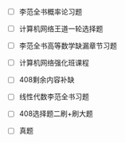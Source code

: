 - [ ] 李范全书概率论习题
- [ ] 计算机网络王道一轮选择题
- [ ] 李范全书高等数学缺漏章节习题

- [ ] 计算机网络强化班课程
- [ ] 408剩余内容补缺
- [ ] 线性代数李范全书习题
- [ ] 408选择题二刷+刷大题
- [ ] 真题